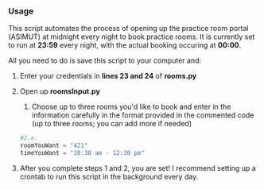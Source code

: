 ### Usage

This script automates the process of opening up the practice room portal (ASIMUT) at midnight every night to book practice rooms. It is currently set to run at **23:59** every night, with the actual booking occuring at **00:00**. 

All you need to do is save this script to your computer and:

1. Enter your credentials in **lines 23 and 24** of **rooms.py**

2. Open up **roomsInput.py**

   1. Choose up to three rooms you'd like to book and enter in the information carefully in the format provided in the commented code (up to three rooms; you can add more if needed)

   ```python
   #I.e.
   roomYouWant = "421" 
   timeYouWant = "10:30 am - 12:30 pm" 
   ```

3. After you complete steps 1 and 2, you are set! I recommend setting up a crontab to run this script in the background every day.

